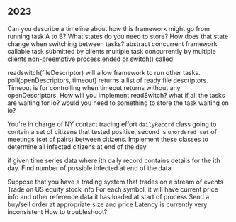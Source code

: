 ## 2023
Can you describe a timeline about how this framework might go from running task A to B? What states do you need to store? How does that state change when switching between tasks? abstract concurrent framework callable task submitted by clients multiple task concurrently by multiple clients non-preemptive process ended or switch() called

readswitch(fileDescriptor) will allow framework to run other tasks. poll(openDescriptors, timeout) returns a list of ready file descriptors. Timeout is for controlling when timeout returns without any openDescriptors. How will you implement readSwitch? what if all the tasks are waiting for io? would you need to something to store the task waiting on io?

You're in charge of NY contact tracing effort `dailyRecord` class going to contain a set of citizens that tested positive, second is `unordered_set` of meetings (set of pairs) between citizens. Implement these classes to determine all infected citizens at end of the day

if given time series data where ith daily record contains details for the ith day. Find number of possible infected at end of the data

Suppose that you have a trading system that trades on a stream of events Trade on US equity stock info For each symbol, it will have current price info and other reference data it has loaded at start of process Send a buy/sell order at appropriate size and price Latency is currently very inconsistent How to troubleshoot?